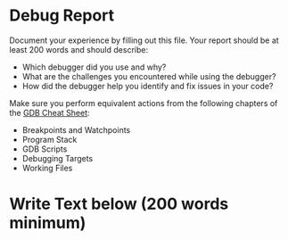 # Debug Report

Document your experience by filling out this file. Your report should be at least 200 words and should describe:

- Which debugger did you use and why?
- What are the challenges you encountered while using the debugger?
- How did the debugger help you identify and fix issues in your code?

Make sure you perform equivalent actions from the following chapters of the [GDB Cheat Sheet](https://users.ece.utexas.edu/~adnan/gdb-refcard.pdf):

- Breakpoints and Watchpoints
- Program Stack
- GDB Scripts
- Debugging Targets
- Working Files

# Write Text below (200 words minimum)
